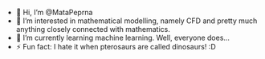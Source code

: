 - 👋 Hi, I’m @MataPeprna
- 👀 I’m interested in mathematical modelling, namely CFD and pretty much anything closely connected with mathematics.
- 🌱 I’m currently learning machine learning. Well, everyone does...
- ⚡ Fun fact: I hate it when pterosaurs are called dinosaurs! :D

<!---
MataPeprna/MataPeprna is a ✨ special ✨ repository because its `README.md` (this file) appears on your GitHub profile.
You can click the Preview link to take a look at your changes.
--->
